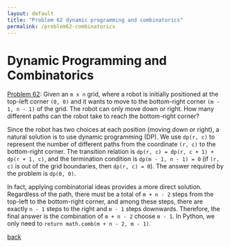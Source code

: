 ```yaml
---
layout: default
title: "Problem 62 dynamic programming and combinatorics"
permalink: /problem62-combinatorics
---
```


# Dynamic Programming and Combinatorics

[Problem 62](https://leetcode.com/problems/unique-paths/): Given an `m x n` grid, where a robot is initially positioned at the top-left corner `(0, 0)` and it wants to move to the bottom-right corner `(m - 1, n - 1)` of the grid. The robot can only move down or right. How many different paths can the robot take to reach the bottom-right corner?

Since the robot has two choices at each position (moving down or right), a natural solution is to use dynamic programming (DP). We use `dp(r, c)` to represent the number of different paths from the coordinate `(r, c)` to the bottom-right corner. The transition relation is `dp(r, c) = dp(r, c + 1) + dp(r + 1, c)`, and the termination condition is `dp(m - 1, n - 1) = 0` (if `(r, c)` is out of the grid boundaries, then `dp(r, c) = 0`). The answer required by the problem is `dp(0, 0)`.

In fact, applying combinatorial ideas provides a more direct solution. Regardless of the path, there must be a total of `m + n - 2` steps from the top-left to the bottom-right corner, and among these steps, there are exactly `n - 1` steps to the right and `m - 1` steps downwards. Therefore, the final answer is the combination of `m + n - 2` choose `m - 1`. In Python, we only need to `return math.comb(m + n - 2, m - 1)`.

[back](./math-and-algo)
